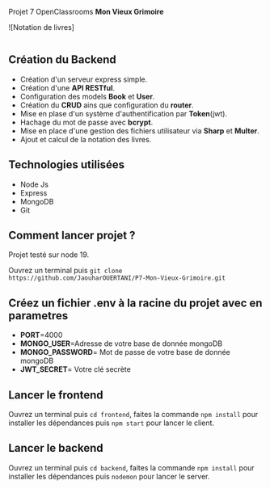 Projet 7 OpenClassrooms **Mon Vieux Grimoire**

![Notation de livres]

<div align="center">
<img src="">
</div>

## Création du Backend

- Création d'un serveur express simple.
- Création d'une **API RESTful**.
- Configuration des models **Book** et **User**.
- Création du **CRUD** ains que configuration du **router**.
- Mise en plase d'un système d'authentification par **Token**(jwt).
- Hachage du mot de passe avec **bcrypt**.
- Mise en place d'une gestion des fichiers utilisateur via **Sharp** et **Multer**.
- Ajout et calcul de la notation des livres.

## Technologies utilisées

- Node Js
- Express
- MongoDB
- Git

## Comment lancer projet ?

Projet testé sur node 19.

Ouvrez un terminal puis `git clone https://github.com/JaouharOUERTANI/P7-Mon-Vieux-Grimoire.git`

## Créez un fichier .env à la racine du projet avec en parametres

- **PORT**=4000
- **MONGO_USER**=Adresse de votre base de donnée mongoDB
- **MONGO_PASSWORD**= Mot de passe de votre base de donnée mongoDB
- **JWT_SECRET**= Votre clé secrète

## Lancer le frontend

Ouvrez un terminal puis `cd frontend`, faites la commande `npm install` pour installer les dépendances puis `npm start` pour lancer le client.

## Lancer le backend

Ouvrez un terminal puis `cd backend`, faites la commande `npm install` pour installer les dépendances puis `nodemon` pour lancer le server.